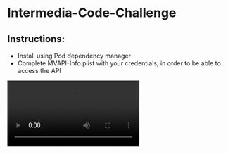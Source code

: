 # Intermedia-Code-Challenge

## Instructions: 
- Install using Pod dependency manager
- Complete MVAPI-Info.plist with your credentials, in order to be able to access the API

![](https://github.com/gonzalof95/Intermedia-Code-Challenge/blob/main/ezgif.com-gif-maker.mov)
